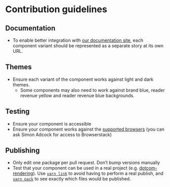 # Contribution guidelines

## Documentation

-   To enable better integration with [our documentation site](https://zeroheight.com/2a1e5182b), each component variant should be represented as a separate story at its own URL.

## Themes

-   Ensure each variant of the component works against light and dark themes.
    -   Some components may also need to work against brand blue, reader revenue yellow and reader revenue blue backgrounds.

## Testing

-   Ensure your component is accessible
-   Ensure your component works against the [supported browsers](https://www.theguardian.com/help/recommended-browsers) (you can ask Simon Adcock for access to Browserstack)

## Publishing

-   Only edit one package per pull request. Don’t bump versions manually
-   Test that your component can be used in a real project (e.g. [dotcom-rendering](https://github.com/guardian/dotcom-rendering)). Use [`yarn link`](https://yarnpkg.com/en/docs/cli/link) to avoid having to perform a real publish, and [`yarn pack`](https://yarnpkg.com/en/docs/cli/pack) to see exactly which files would be published.
